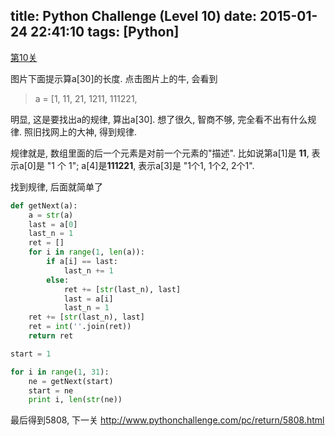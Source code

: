 title: Python Challenge (Level 10)
date: 2015-01-24 22:41:10
tags: [Python]
---

[第10关](http://www.pythonchallenge.com/pc/return/bull.html)


图片下面提示算a[30]的长度. 点击图片上的牛, 会看到

> a = [1, 11, 21, 1211, 111221, 

明显, 这是要找出a的规律, 算出a[30]. 想了很久, 智商不够, 完全看不出有什么规律. 照旧找网上的大神, 得到规律. 
<!-- more -->

规律就是, 数组里面的后一个元素是对前一个元素的"描述". 比如说第a[1]是 **11**, 表示a[0]是 "1 个 1"; a[4]是**111221**, 表示a[3]是 "1个1, 1个2, 2个1". 

找到规律, 后面就简单了
``` Python
def getNext(a):
    a = str(a)
    last = a[0]
    last_n = 1
    ret = []
    for i in range(1, len(a)):
        if a[i] == last:
            last_n += 1
        else:
            ret += [str(last_n), last]
            last = a[i]
            last_n = 1
    ret += [str(last_n), last]
    ret = int(''.join(ret))
    return ret

start = 1

for i in range(1, 31):
    ne = getNext(start)
    start = ne
    print i, len(str(ne))
```
最后得到5808, 下一关 http://www.pythonchallenge.com/pc/return/5808.html
